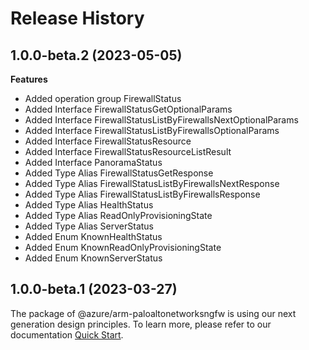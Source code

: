 # Release History
    
## 1.0.0-beta.2 (2023-05-05)
    
**Features**

  - Added operation group FirewallStatus
  - Added Interface FirewallStatusGetOptionalParams
  - Added Interface FirewallStatusListByFirewallsNextOptionalParams
  - Added Interface FirewallStatusListByFirewallsOptionalParams
  - Added Interface FirewallStatusResource
  - Added Interface FirewallStatusResourceListResult
  - Added Interface PanoramaStatus
  - Added Type Alias FirewallStatusGetResponse
  - Added Type Alias FirewallStatusListByFirewallsNextResponse
  - Added Type Alias FirewallStatusListByFirewallsResponse
  - Added Type Alias HealthStatus
  - Added Type Alias ReadOnlyProvisioningState
  - Added Type Alias ServerStatus
  - Added Enum KnownHealthStatus
  - Added Enum KnownReadOnlyProvisioningState
  - Added Enum KnownServerStatus
    
    
## 1.0.0-beta.1 (2023-03-27)

The package of @azure/arm-paloaltonetworksngfw is using our next generation design principles. To learn more, please refer to our documentation [Quick Start](https://aka.ms/js-track2-quickstart).
